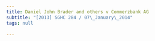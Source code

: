 ```yaml
---
title: Daniel John Brader and others v Commerzbank AG
subtitle: "[2013] SGHC 284 / 07\_January\_2014"
tags: null

---
```


